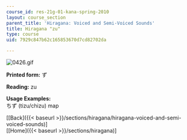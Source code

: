 ```yaml
---
course_id: res-21g-01-kana-spring-2010
layout: course_section
parent_title: 'Hiragana: Voiced and Semi-Voiced Sounds'
title: Hiragana "zu"
type: course
uid: 7929c847b62c165853670d7cd82702da

---
```


![0426.gif](/coursemedia/res-21g-01-kana-spring-2010/f50f93ad306feda64b5fcecd5a5ac02a_0426.gif)

**Printed form:** ず

**Reading:** zu

**Usage Examples:**  
ちず (tizu/chizu) map

  
\[[Back]({{< baseurl >}}/sections/hiragana/hiragana-voiced-and-semi-voiced-sounds)\]  
\[[Home]({{< baseurl >}}/sections/hiragana)\]